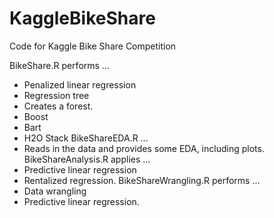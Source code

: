# KaggleBikeShare
Code for Kaggle Bike Share Competition

BikeShare.R performs ...
- Penalized linear regression
- Regression tree
- Creates a forest.
- Boost
- Bart
- H2O Stack
BikeShareEDA.R ...
- Reads in the data and provides some EDA, including plots.
BikeShareAnalysis.R applies ...
- Predictive linear regression
- Rentalized regression.
BikeShareWrangling.R performs ...
- Data wrangling
- Predictive linear regression.
